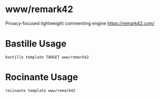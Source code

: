# www/remark42
Privacy-focused lightweight commenting engine
https://remark42.com/

# Bastille Usage
```shell
bastille template TARGET www/remark42
```

# Rocinante Usage
```shell
rocinante template www/remark42
```

